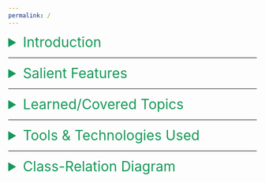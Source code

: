 ```yaml
---
permalink: /
---
```


<details>
  <summary style="color:#159957;font-size:2em;">Introduction</summary>
  <ul>
    <li>Situations in which we handle large amounts of information, data cleansing is a must as it properly organizes the data, making algorithms easier to implement and run. So, if we have a well-cleaned dataset, we can get desired results even with a very simple algorithm, which can prove very beneficial at times.</li>
    <li>Data cleaning is the process consisting of fixing or removing incorrect, corrupted, incorrectly formatted, duplicate, or incomplete data within a dataset.</li>
  The Data will be collected from any website e.g., Kaggle, which contain data-sets in .csv format, and after cleansing, it will be stored in separate .csv file.</li>
  </ul>
</details>

---

<details>
  <summary style="color:#159957;font-size:2em;">Salient Features</summary>
  <br>
  <ul>
    <li>The Data will be collected from any website e.g., Kaggle, which contain data-sets in .csv format, and after cleansing, it will be stored in separate .csv file.</li>
    <li>Provides ideal solution that is able to cleanse any type of data.</li>
    <li>Two level based Cleaning (i.e. first simply parses the file in clean format & 2nd level deals with null values & outliers)</li>
    <li>Data is handled efficiently by saving in appropriate structure</li>
    <li>Move Semantics are used with dynamic Array structures in order to avoid using heavy node structures like doubly-linked list</li>
  </ul>
</details>
 
---

<details>
  <summary style="color:#159957;font-size:2em;">Learned/Covered Topics</summary>
  <br>
  <ul>
    <li>Sorting Algorithms (Bubble, Insertion, Selection)</li>
    <li>Dynamic Safe Arrays (as Vector & Strings)</li>
    <li>Copy Semantics (Rule of Three)</li>
    <li>Move Semantics (Rule of Five)</li>
    <li>Trees (BST,AVL)</li>
    <li>Stacks (implemented as singly-linked list in LIFO order & in Vectors as FILO order)</li>
  </ul>
</details>

---

<details>
  <summary style="color:#159957;font-size:2em;">Tools & Technologies Used</summary>
  <br>
  <ul>
    <li>DevC++ compiler /Visual studio 2019</li>
    <li>C++11 programming language</li>
    <li> Operating System Microsoft Windows 10</li>
  </ul>
</details>

---
<details>
  <summary style="color:#159957;font-size:2em;">Class-Relation Diagram</summary>
  <br>
  <img src="https://user-images.githubusercontent.com/66676402/105533049-7a22ef80-5d0d-11eb-8143-7f31b4546be2.png" />
</details>
